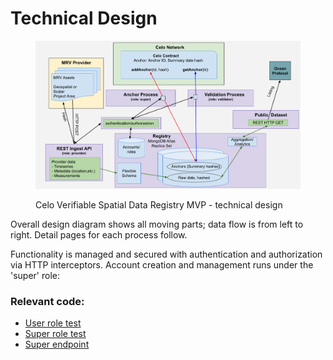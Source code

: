 # Technical Design

<figure><img src="../../../.gitbook/assets/main.png" alt=""><figcaption><p>Celo Verifiable Spatial Data Registry MVP - technical design</p></figcaption></figure>



Overall design diagram shows all moving parts; data flow is from left to right. Detail pages for each process follow.

Functionality is managed and secured with authentication and authorization via HTTP interceptors. Account creation and management runs under the 'super' role:

### Relevant code:

* [User role test](https://github.com/MRV-Studio/openmrv-server/blob/main/src/test/user.controller.spec.ts)
* [Super role test](https://github.com/MRV-Studio/openmrv-server/blob/main/src/test/super.auth.controller.spec.ts)
* [Super endpoint](https://github.com/MRV-Studio/openmrv-server/blob/main/src/controller/super.controller.ts)

